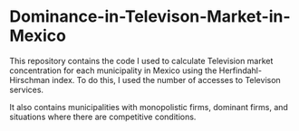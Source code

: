 # Dominance-in-Televison-Market-in-Mexico

This repository contains the code I used to calculate Television market concentration for each municipality in Mexico using the Herfindahl-Hirschman index. To do this, I used the number of accesses to Televison services.

It also contains municipalities with monopolistic firms, dominant firms, and situations where there are competitive conditions.
